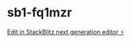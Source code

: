 # sb1-fq1mzr

[Edit in StackBlitz next generation editor ⚡️](https://stackblitz.com/~/github.com/NinoCoelho/sb1-fq1mzr)